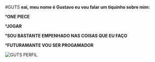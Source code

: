 #GUTS
**eai, meu nome é Gustavo eu vou falar um tiquinho sobre mim:**

**°ONE PIECE**

**°JOGAR**

**°SOU BASTANTE EMPENHADO NAS COISAS QUE EU FAÇO**

**°FUTURAMANTE VOU SER PROGAMADOR**

 ![GUTS PERFIL](https://i.giphy.com/media/v1.Y2lkPTc5MGI3NjExbGdzZGdsZGxjYnZ6OWh2eTZ3NWZ0aTFyZDh2dnR2bmNoNzJvYzgwayZlcD12MV9pbnRlcm5hbF9naWZfYnlfaWQmY3Q9Zw/XlWFIzCXNyaSgNIglu/giphy.gif)
